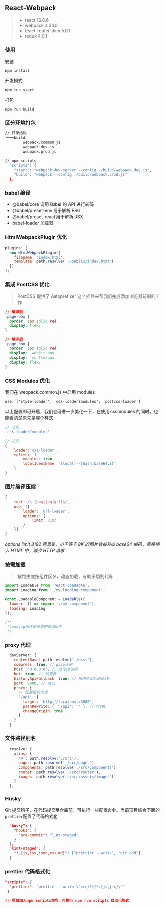 ## React-Webpack

> - react 16.8.6
> - webpack 4.34.0
> - react-router-dom 5.0.1
> - redux 4.0.1

### 使用

安装

```
npm install
```

开发模式

```
npm run start
```

打包

```
npm run build
```

### 区分环境打包

```bash
// 目录结构
└───build
        webpack.common.js
        webpack.dev.js
        webpack.prod.js

// npm scripts
  "scripts": {
    "start": "webpack-dev-server --config ./build/webpack.dev.js",
    "build": "webpack --config ./build/webpack.prod.js"
  },
```

### babel 编译

- @babel/core 调用 Babel 的 API 进行转码
- @babel/preset-env 用于解析 ES6
- @babel/preset-react 用于解析 JSX
- babel-loader 加载器

### HtmlWebpackPlugin 优化

```javascript
plugins: [
  new HtmlWebpackPlugin({
    filename: 'index.html',
    template: path.resolve('./public/index.html')
  })
];
```

### 集成 PostCSS 优化

> PostCSS 提供了 Autoprefixer 这个插件来帮我们完成添加浏览器前缀的工作

```css
// 编译前
.page-box {
  border: 1px solid red;
  display: flex;
}

// 编译后
.page-box {
  border: 1px solid red;
  display: -webkit-box;
  display: -ms-flexbox;
  display: flex;
}
```

### CSS Modules 优化

我们在 webpack.common.js 中启用 modules

```
use: ['style-loader', 'css-loader?modules', 'postcss-loader']
```

以上配置即可开启，我们也可进一步美化一下，在使用 cssmodules 的同时，也能看清楚原先是哪个样式

```javascript
// 之前
'css-loader?modules'

// 之后
{
    loader:'css-loader',
    options: {
        modules: true,
        localIdentName: '[local]--[hash:base64:5]'
    }
}
```

### 图片编译压缩

```javascript
{
    test: /\.(png|jpg|gif)$/,
    use: [{
        loader: 'url-loader',
        options: {
            limit: 8192
        }
    }]
}
```

_options limit 8192 意思是，小于等于 8K 的图片会被转成 base64 编码，直接插入 HTML 中，减少 HTTP 请求_

### 按需加载

> 按路由或按组件区分，动态加载，有助于切割代码

```javascript
import Loadable from 'react-loadable';
import Loading from './my-loading-component';

const LoadableComponent = Loadable({
  loader: () => import('./my-component'),
  loading: Loading
});

/**
 *Loading组件是预置的过滤组件
 */
```

### proxy 代理

```javascript
  devServer: {
    contentBase: path.resolve('./dist'),
    compress: true, // gzip压缩
    host: '0.0.0.0', // 允许ip访问
    hot: true, // 热更新
    historyApiFallback: true, // 解决启动后刷新404
    port: 8000, // 端口
    proxy: {
      // 配置服务代理
      '/api': {
        target: 'http://localhost:3000',
        pathRewrite: { '^/api': '' }, //可转换
        changeOrigin: true
      }
    }
  }
```

### 文件路径别名

```javascript
  resolve: {
    alias: {
      '@': path.resolve('./src'),
      pages: path.resolve('./src/pages'),
      components: path.resolve('./src/components'),
      router: path.resolve('./src/router'),
      images: path.resolve('./src/assets/images')
    }
  },
```

### Husky

Git 提交钩子，在代码提交至仓库前，可执行一些配置命令。当前项目结合下面的`prettier`配置了代码格式化

```json
  "husky": {
    "hooks": {
      "pre-commit": "lint-staged"
    }
  },
  "lint-staged": {
    "*.{js,jsx,json,css,md}": ["prettier --write", "git add"]
  }
```

### prettier 代码格式化

```json
"scripts": {
  "prettier": "prettier --write \"src/**/*.{js,jsx}\""
 }

// 项目加入npm scripts命令，可执行 npm run scripts 自动化格式
```
